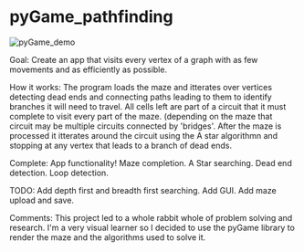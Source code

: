 # pyGame_pathfinding

![pyGame_demo](demo/bpy_anim.gif)

Goal: Create an app that visits every vertex of a graph with as few movements and as efficiently as possible.

How it works: The program loads the maze and itterates over vertices detecting dead ends and connecting paths leading to them to identify branches it will need to travel. All cells left are part of a circuit that it must complete to visit every part of the maze. (depending on the maze that circuit may be multiple circuits connected by 'bridges'. After the maze is processed it itterates around the circuit using the A star algorithmn and stopping at any vertex that leads to a branch of dead ends.

Complete: 
App functionality!
Maze completion.
A Star searching.
Dead end detection.
Loop detection. 

TODO: 
Add depth first and breadth first searching.
Add GUI.
Add maze upload and save.

Comments:
This project led to a whole rabbit whole of problem solving and research. I'm a very visual learner so I decided to use the pyGame library to render the maze and the algorithms used to solve it. 
